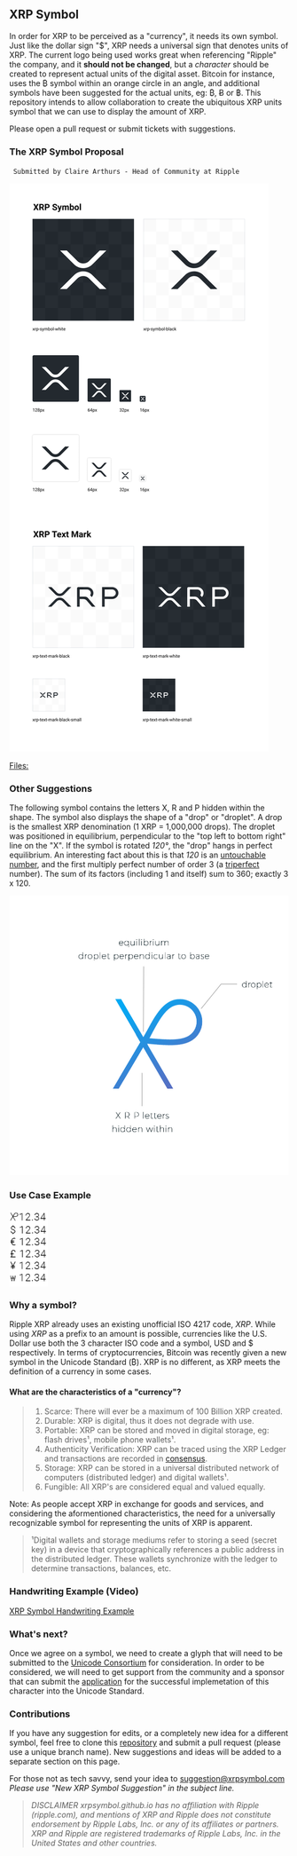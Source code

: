 ## XRP Symbol

In order for XRP to be perceived as a "currency", it needs its own symbol. Just like the dollar sign "$", XRP needs a universal sign that denotes units of XRP. The current logo being used works great when referencing "Ripple" the company, and it **should not be changed**, but a _character_ should be created to represent actual units of the digital asset. Bitcoin for instance, uses the ₿ symbol within an orange circle in an angle, and additional symbols have been suggested for the actual units, eg: ₿, Ƀ or ฿. This repository intends to allow collaboration to create the ubiquitous XRP units symbol that we can use to display the amount of XRP.

Please open a pull request or submit tickets with suggestions.

### The XRP Symbol Proposal 
` Submitted by Claire Arthurs - Head of Community at Ripple`

![XRP Symbol Suggestion_Ripple](xrp-symbol/overview.png)

[Files:](https://github.com/xrpsymbol/xrpsymbol.github.io/tree/master/xrp-symbol)

### Other Suggestions

The following symbol contains the letters X, R and P hidden within the shape. The symbol also displays the shape of a "drop" or "droplet". A drop is the smallest XRP denomination (1 XRP = 1,000,000 drops). The droplet was positioned in equilibrium, perpendicular to the "top left to bottom right" line on the "X". If the symbol is rotated _120°_, the "drop" hangs in perfect equilibrium. An interesting fact about this is that _120_ is an [untouchable number](https://en.wikipedia.org/wiki/Untouchable_number), and the first multiply perfect number of order 3 (a [triperfect](https://en.wikipedia.org/wiki/Multiply_perfect_number#Triperfect_numbers) number). The sum of its factors (including 1 and itself) sum to 360; exactly 3 x 120.

 ![XRP Ledger Symbol Suggestion](images/xrp-symbol-jpeg.jpg)

### Use Case Example

<img align="center" width="70" src="images/xrp-currency-example.jpg">

### Why a symbol?

Ripple XRP already uses an existing unofficial ISO 4217 code, *XRP*. While using *XRP* as a prefix to an amount is possible, currencies like the U.S. Dollar use both the 3 character ISO code and a symbol, USD and $ respectively. In terms of cryptocurrencies, Bitcoin was recently given a new symbol in the Unicode Standard (₿). XRP is no different, as XRP meets the definition of a currency in some cases.

#### What are the characteristics of a "currency"?
> 1. Scarce: There will ever be a maximum of 100 Billion XRP created.
> 2. Durable: XRP is digital, thus it does not degrade with use.
> 3. Portable: XRP can be stored and moved in digital storage, eg: flash drives¹, mobile phone wallets¹.
> 5. Authenticity Verification: XRP can be traced using the XRP Ledger and transactions are recorded in [consensus](https://ripple.com/build/xrp-ledger-consensus-process/#the-xrp-ledger-protocol-consensus-and-validation).
> 6. Storage: XRP can be stored in a universal distributed network of computers (distributed ledger) and digital wallets¹.
> 7. Fungible: All XRP's are considered equal and valued equally.

Note: As people accept XRP in exchange for goods and services, and considering the aformentioned characteristics, the need for a universally recognizable symbol for representing the units of XRP is apparent.

> ¹Digital wallets and storage mediums refer to storing a seed (secret key) in a device that cryptographically references a public address in the distributed ledger. These wallets synchronize with the ledger to determine transactions, balances, etc.

### Handwriting Example (Video)

[XRP Symbol Handwriting Example](https://www.youtube.com/embed/0JclsqxdRpA?rel=0&amp;showinfo=0&autoplay=true)

### What's next?

Once we agree on a symbol, we need to create a glyph that will need to be submitted to the [Unicode Consortium](https://unicode.org) for consideration. In order to be considered, we will need to get support from the community and a sponsor that can submit the [application](https://unicode.org/L2/L2014/14232-n4502-form.pdf) for the successful implemetation of this character into the Unicode Standard.

### Contributions

If you have any suggestion for edits, or a completely new idea for a different symbol, feel free to clone this [repository](https://github.com/xrpsymbol/xrpsymbol.github.io) and submit a pull request (please use a unique branch name). New suggestions and ideas will be added to a separate section on this page.

For those not as tech savvy, send your idea to [suggestion@xrpsymbol.com](mailto:suggestion@xrpsymbol.com)
*Please use "New XRP Symbol Suggestion" in the subject line.*


> _DISCLAIMER_
> _xrpsymbol.github.io has no affiliation with Ripple (ripple.com), and mentions of XRP and Ripple does not constitute endorsement by Ripple Labs, Inc. or any of its affiliates or partners._
> _XRP and Ripple are registered trademarks of Ripple Labs, Inc. in the United States and other countries._
